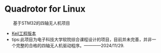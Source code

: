 # Quadrotor for Linux 
&emsp;&emsp;基于STM32的四轴无人机项目  

- <a href="https://github.com/asIsinkintowest/Drone" target="_blank">Keil工程版本</a>
- tips:此项目为电子科技大学软院综合课程设计的项目，目前并未完善，并非一个完整的合格的四轴无人机驱动程序。————2024/11/29.
